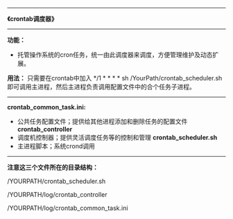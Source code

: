 ***
__《crontab调度器》__
***
__功能：__

* 托管操作系统的cron任务，统一由此调度器来调度，方便管理维护及动态扩展。

__用法：__
只需要在crontab中加入 */1 * * * * sh /YourPath/crontab_scheduler.sh 
即可调用主进程，然后主进程负责调用配置文件中的合个任务子进程。

***
__crontab_common_task.ini:__
* 公共任务配置文件；提供给其他进程添加和删除任务的配置文件
__crontab_controller__
* 调度机控制器；提供灵活调度任务等的控制和管理
__crontab_scheduler.sh__
* 主进程脚本；系统crond调用
***

__注意这三个文件所在的目录结构：__

/YOURPATH/crontab_scheduler.sh

/YOURPATH/log/crontab_controller

/YOURPATH/log/crontab_common_task.ini

